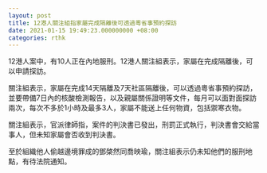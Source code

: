 ```yaml
---
layout: post
title: 12港人關注組指家屬完成隔離後可透過粵省事預約探訪
date: 2021-01-15 19:49:23.000000000 +08:00
categories: rthk
---
```


12港人案中，有10人正在內地服刑。12港人關注組表示，家屬在完成隔離後，可以申請探訪。

關注組表示，家屬在完成14天隔離及7天社區隔離後，可以透過粵省事預約探訪，並要帶備7日內的核酸檢測報告，以及親屬關係證明等文件，每月可以面對面探訪兩次，每次不多於1小時及最多3人，家屬不能送上任何物資，包括禦寒衣物。

關注組表示，官派律師指，案件的判決書已發出，刑罰正式執行，判決書會交給當事人，但未知家屬會否收到判決書。

至於組織他人偷越邊境罪成的鄧棨然同喬映瑜，關注組表示仍未知他們的服刑地點，有待法院通知。
